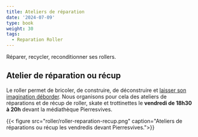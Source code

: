 ```yaml
---
title: Ateliers de réparation
date: '2024-07-09'
type: book
weight: 30
tags:
  - Reparation Roller
---
```


Réparer, recycler, reconditionner ses rollers.

<!--more-->

## Atelier de réparation ou récup

Le roller permet de bricoler, de construire, de déconstruire et [laisser son imagination déborder](https://www.mathsetmaryam.fr/u/Les-Etoiles-de-la-Mosson-Montpellier-2028.pdf).
Nous organisons pour cela des ateliers de réparations et de récup de roller, skate et trottinettes le <b>vendredi de 18h30 à 20h</b> devant la médiathèque Pierresvives.

{{< figure src="roller/roller-reparation-recup.png" caption="Ateliers de réparations ou récup les vendredis devant Pierresvives.">}}